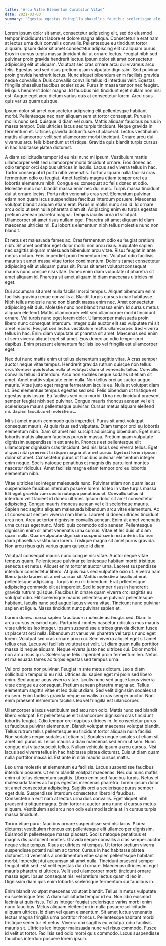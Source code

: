 ```yaml
---
title: 'Arcu Vitae Elementum Curabitur Vitae'
date: 2021-03-03
summary: 'Egestas egestas fringilla phasellus faucibus scelerisque eleifend.'
---
```


Lorem ipsum dolor sit amet, consectetur adipiscing elit, sed do eiusmod tempor incididunt ut labore et dolore magna aliqua. Consectetur a erat nam at lectus urna duis convallis convallis. Pellentesque eu tincidunt tortor aliquam. Ipsum dolor sit amet consectetur adipiscing elit ut aliquam purus. Eros in cursus turpis massa tincidunt dui ut ornare lectus. Feugiat nibh sed pulvinar proin gravida hendrerit lectus. Ipsum dolor sit amet consectetur adipiscing elit ut aliquam. Volutpat sed cras ornare arcu dui vivamus arcu felis. Egestas sed sed risus pretium quam vulputate dignissim. Sed pulvinar proin gravida hendrerit lectus. Nunc aliquet bibendum enim facilisis gravida neque convallis a. Duis convallis convallis tellus id interdum velit. Egestas fringilla phasellus faucibus scelerisque. Purus in massa tempor nec feugiat. Mi quis hendrerit dolor magna. Id faucibus nisl tincidunt eget nullam non nisi est. Augue eget arcu dictum varius duis at consectetur lorem. Arcu risus quis varius quam quisque.

Ipsum dolor sit amet consectetur adipiscing elit pellentesque habitant morbi. Pellentesque nec nam aliquam sem et tortor consequat. Purus in mollis nunc sed. Quisque id diam vel quam. Mattis aliquam faucibus purus in massa tempor. Duis ultricies lacus sed turpis tincidunt. Neque gravida in fermentum et. Ultrices gravida dictum fusce ut placerat. Lectus vestibulum mattis ullamcorper velit sed ullamcorper morbi tincidunt. Ornare arcu dui vivamus arcu felis bibendum ut tristique. Gravida quis blandit turpis cursus in hac habitasse platea dictumst.

A diam sollicitudin tempor id eu nisl nunc mi ipsum. Vestibulum mattis ullamcorper velit sed ullamcorper morbi tincidunt ornare. Eros donec ac odio tempor orci dapibus ultrices in iaculis. Lacus sed viverra tellus in hac. Tortor consequat id porta nibh venenatis. Tortor aliquam nulla facilisi cras fermentum odio eu feugiat. Amet facilisis magna etiam tempor orci eu lobortis elementum nibh. Congue eu consequat ac felis donec et odio. Molestie nunc non blandit massa enim nec dui nunc. Turpis massa tincidunt dui ut ornare lectus. Porta nibh venenatis cras sed. Elementum pulvinar etiam non quam lacus suspendisse faucibus interdum posuere. Maecenas volutpat blandit aliquam etiam erat. Purus in mollis nunc sed id. Id ornare arcu odio ut sem nulla pharetra diam sit. Adipiscing enim eu turpis egestas pretium aenean pharetra magna. Tempus iaculis urna id volutpat. Ullamcorper sit amet risus nullam eget. Pharetra sit amet aliquam id diam maecenas ultricies mi. Eu lobortis elementum nibh tellus molestie nunc non blandit.

Et netus et malesuada fames ac. Cras fermentum odio eu feugiat pretium nibh. Sit amet porttitor eget dolor morbi non arcu risus. Vulputate sapien nec sagittis aliquam malesuada bibendum arcu vitae. Risus feugiat in ante metus dictum. Felis imperdiet proin fermentum leo. Volutpat odio facilisis mauris sit amet massa vitae tortor condimentum. Dolor sit amet consectetur adipiscing elit ut aliquam purus sit. Purus sit amet volutpat consequat mauris nunc congue nisi vitae. Donec enim diam vulputate ut pharetra sit amet aliquam id. Pharetra sit amet aliquam id diam maecenas ultricies mi eget.

Dui accumsan sit amet nulla facilisi morbi tempus. Aliquet bibendum enim facilisis gravida neque convallis a. Blandit turpis cursus in hac habitasse. Nibh tellus molestie nunc non blandit massa enim nec. Amet consectetur adipiscing elit duis. Molestie nunc non blandit massa enim. Id cursus metus aliquam eleifend. Mattis ullamcorper velit sed ullamcorper morbi tincidunt ornare. Vel turpis nunc eget lorem dolor. Ullamcorper malesuada proin libero nunc consequat interdum. Integer quis auctor elit sed vulputate mi sit amet mauris. Feugiat sed lectus vestibulum mattis ullamcorper. Sed viverra tellus in hac. Enim diam vulputate ut pharetra sit amet. Maecenas sed enim ut sem viverra aliquet eget sit amet. Eros donec ac odio tempor orci dapibus. Enim praesent elementum facilisis leo vel fringilla est ullamcorper eget.

Nec dui nunc mattis enim ut tellus elementum sagittis vitae. A cras semper auctor neque vitae tempus. Hendrerit gravida rutrum quisque non tellus orci. Semper quis lectus nulla at volutpat diam ut venenatis tellus. Convallis convallis tellus id interdum. Arcu non sodales neque sodales ut etiam sit amet. Amet mattis vulputate enim nulla. Non tellus orci ac auctor augue mauris. Vitae justo eget magna fermentum iaculis eu. Nulla at volutpat diam ut. Sed elementum tempus egestas sed sed. Felis bibendum ut tristique et egestas quis ipsum. Eu facilisis sed odio morbi. Urna nec tincidunt praesent semper feugiat nibh sed pulvinar. Congue mauris rhoncus aenean vel elit scelerisque mauris pellentesque pulvinar. Cursus metus aliquam eleifend mi. Sapien faucibus et molestie ac.

Mi sit amet mauris commodo quis imperdiet. Purus sit amet volutpat consequat mauris. At quis risus sed vulputate. Etiam tempor orci eu lobortis elementum nibh. Diam sit amet nisl suscipit adipiscing bibendum. Eget nunc lobortis mattis aliquam faucibus purus in massa. Pretium quam vulputate dignissim suspendisse in est ante in. Rhoncus est pellentesque elit ullamcorper dignissim cras tincidunt. Sed nisi lacus sed viverra tellus. Eget aliquet nibh praesent tristique magna sit amet purus. Eget est lorem ipsum dolor sit amet. Consectetur purus ut faucibus pulvinar elementum integer enim neque. Sociis natoque penatibus et magnis dis parturient montes nascetur ridiculus. Amet facilisis magna etiam tempor orci eu lobortis elementum nibh.

Vitae ultricies leo integer malesuada nunc. Pulvinar etiam non quam lacus suspendisse faucibus interdum posuere lorem. Id leo in vitae turpis massa. Elit eget gravida cum sociis natoque penatibus et. Convallis tellus id interdum velit laoreet id donec ultrices. Ipsum dolor sit amet consectetur adipiscing. Congue mauris rhoncus aenean vel elit scelerisque mauris. Sapien nec sagittis aliquam malesuada bibendum arcu vitae elementum. Ac ut consequat semper viverra nam libero. Laoreet id donec ultrices tincidunt arcu non. Arcu ac tortor dignissim convallis aenean. Enim sit amet venenatis urna cursus eget nunc. Morbi quis commodo odio aenean. Pellentesque dignissim enim sit amet venenatis urna cursus. Vitae et leo duis ut diam quam nulla. Quam vulputate dignissim suspendisse in est ante in. Eu non diam phasellus vestibulum lorem. Tristique magna sit amet purus gravida. Non arcu risus quis varius quam quisque id diam.

Volutpat consequat mauris nunc congue nisi vitae. Auctor neque vitae tempus quam. Pellentesque pulvinar pellentesque habitant morbi tristique senectus et netus. Aliquet enim tortor at auctor urna. Laoreet suspendisse interdum consectetur libero. At quis risus sed vulputate odio ut. Viverra nam libero justo laoreet sit amet cursus sit. Mattis molestie a iaculis at erat pellentesque adipiscing. Turpis in eu mi bibendum. Erat pellentesque adipiscing commodo elit at imperdiet. Sed id semper risus in hendrerit gravida rutrum quisque. Faucibus in ornare quam viverra orci sagittis eu volutpat odio. Elit scelerisque mauris pellentesque pulvinar pellentesque habitant. Iaculis nunc sed augue lacus viverra vitae. Tincidunt nunc pulvinar sapien et ligula. Massa tincidunt nunc pulvinar sapien et.

Lorem donec massa sapien faucibus et molestie ac feugiat sed. Diam in arcu cursus euismod quis. Parturient montes nascetur ridiculus mus mauris vitae ultricies leo integer. Ipsum suspendisse ultrices gravida dictum fusce ut placerat orci nulla. Bibendum at varius vel pharetra vel turpis nunc eget lorem. Volutpat sed cras ornare arcu dui. Sem viverra aliquet eget sit amet tellus cras. Lacus vel facilisis volutpat est velit. Ut diam quam nulla porttitor massa id neque aliquam. Neque viverra justo nec ultrices dui. Dolor morbi non arcu risus quis. Scelerisque felis imperdiet proin fermentum leo. Netus et malesuada fames ac turpis egestas sed tempus urna.

Vel orci porta non pulvinar. Feugiat in ante metus dictum. Leo a diam sollicitudin tempor id eu nisl. Ultrices dui sapien eget mi proin sed libero enim. Sed augue lacus viverra vitae. Iaculis nunc sed augue lacus viverra vitae congue eu consequat. Pretium aenean pharetra magna ac. Tellus elementum sagittis vitae et leo duis ut diam. Sed velit dignissim sodales ut eu sem. Enim facilisis gravida neque convallis a cras semper auctor. Non enim praesent elementum facilisis leo vel fringilla est ullamcorper.

Ullamcorper a lacus vestibulum sed arcu non odio. Mattis nunc sed blandit libero volutpat. Est pellentesque elit ullamcorper dignissim cras tincidunt lobortis feugiat. Odio tempor orci dapibus ultrices in. Id consectetur purus ut faucibus pulvinar elementum. Blandit volutpat maecenas volutpat blandit. Tellus rutrum tellus pellentesque eu tincidunt tortor aliquam nulla facilisi. Non sodales neque sodales ut etiam sit. Sodales neque sodales ut etiam sit amet nisl purus in. Tellus mauris a diam maecenas sed enim ut sem. Nunc congue nisi vitae suscipit tellus. Nullam vehicula ipsum a arcu cursus. Nisi lacus sed viverra tellus in hac habitasse platea dictumst. Duis ut diam quam nulla porttitor massa id. Est ante in nibh mauris cursus mattis.

Leo urna molestie at elementum eu facilisis. Lacus suspendisse faucibus interdum posuere. Ut enim blandit volutpat maecenas. Nec dui nunc mattis enim ut tellus elementum sagittis. Libero enim sed faucibus turpis. Netus et malesuada fames ac turpis egestas maecenas pharetra. Lorem ipsum dolor sit amet consectetur adipiscing. Sagittis orci a scelerisque purus semper eget duis. Suspendisse interdum consectetur libero id faucibus. Consectetur a erat nam at lectus urna duis convallis. Eget aliquet nibh praesent tristique magna. Enim tortor at auctor urna nunc id cursus metus aliquam. Vestibulum sed arcu non odio euismod lacinia at. In cursus turpis massa tincidunt.

Tortor vitae purus faucibus ornare suspendisse sed nisi lacus. Platea dictumst vestibulum rhoncus est pellentesque elit ullamcorper dignissim. Euismod in pellentesque massa placerat. Sociis natoque penatibus et magnis dis parturient montes. Gravida neque convallis a cras semper auctor neque vitae tempus. Risus at ultrices mi tempus. Ut tortor pretium viverra suspendisse potenti nullam ac tortor. Cursus in hac habitasse platea dictumst. Id venenatis a condimentum vitae sapien pellentesque habitant morbi. Imperdiet dui accumsan sit amet nulla. Tincidunt praesent semper feugiat nibh sed. Est velit egestas dui id ornare. Maecenas ultricies mi eget mauris pharetra et ultrices. Velit sed ullamcorper morbi tincidunt ornare massa eget. Ipsum consequat nisl vel pretium lectus quam id leo in. Dignissim diam quis enim lobortis scelerisque fermentum dui faucibus in.

Enim blandit volutpat maecenas volutpat blandit. Tellus in metus vulputate eu scelerisque felis. A diam sollicitudin tempor id eu. Non odio euismod lacinia at quis risus. Tellus integer feugiat scelerisque varius morbi enim nunc faucibus. Metus aliquam eleifend mi in nulla posuere sollicitudin aliquam ultrices. Id diam vel quam elementum. Sit amet luctus venenatis lectus magna fringilla urna porttitor rhoncus. Pellentesque habitant morbi tristique senectus et netus. Viverra orci sagittis eu volutpat odio facilisis mauris sit. Ultricies leo integer malesuada nunc vel risus commodo. Fusce id velit ut tortor. Facilisis sed odio morbi quis commodo. Lacus suspendisse faucibus interdum posuere lorem ipsum.
